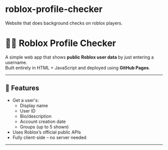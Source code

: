 # roblox-profile-checker
Website that does background checks on roblox players.

# 🕵️‍♂️ Roblox Profile Checker

A simple web app that shows **public Roblox user data** by just entering a username.  
Built entirely in HTML + JavaScript and deployed using **GitHub Pages**.

---

## 🔧 Features
- Get a user's:
  - Display name
  - User ID
  - Bio/description
  - Account creation date
  - Groups (up to 5 shown)
- Uses Roblox’s official public APIs
- Fully client-side – no server needed

---
